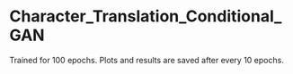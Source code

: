 # Character_Translation_Conditional_GAN
Trained for 100 epochs. Plots and results are saved after every 10 epochs.
